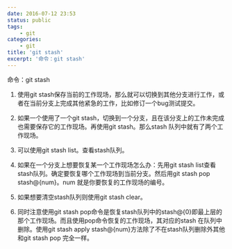 ```yaml
---
date: 2016-07-12 23:53
status: public
tags: 
	- git
categories:
	- git	
title: 'git stash'
excerpt: '命令：git stash'
---
```


命令：git stash

1. 使用git stash保存当前的工作现场，那么就可以切换到其他分支进行工作，或者在当前分支上完成其他紧急的工作，比如修订一个bug测试提交。

2. 如果一个使用了一个git stash，切换到一个分支，且在该分支上的工作未完成也需要保存它的工作现场。再使用git stash。那么stash 队列中就有了两个工作现场。

3. 可以使用git stash list。查看stash队列。

4. 如果在一个分支上想要恢复某一个工作现场怎么办：先用git stash list查看stash队列。确定要恢复哪个工作现场到当前分支。然后用git stash pop stash@{num}。num 就是你要恢复的工作现场的编号。

5. 如果想要清空stash队列则使用git stash clear。

6. 同时注意使用git stash pop命令是恢复stash队列中的stash@{0}即最上层的那个工作现场。而且使用pop命令恢复的工作现场，其对应的stash 在队列中删除。使用git stash apply stash@{num}方法除了不在stash队列删除外其他和git stash pop 完全一样。